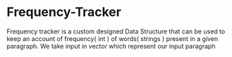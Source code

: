# Frequency-Tracker
Frequency tracker is a custom designed Data Structure that can be used to keep an account of frequency( int ) of words( strings ) present in a given paragraph.
We take input in vector<string> which represent our input paragraph

